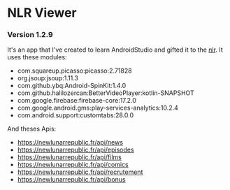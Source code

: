﻿# NLR Viewer
### Version 1.2.9
It's an app that I've created to learn AndroidStudio and gifted it to the [nlr](https://newlunarrepublic.fr/).
It uses these modules:

   - com.squareup.picasso:picasso:2.71828
   - org.jsoup:jsoup:1.11.3
   - com.github.ybq:Android-SpinKit:1.4.0
   - com.github.halilozercan:BetterVideoPlayer:kotlin-SNAPSHOT
   - com.google.firebase:firebase-core:17.2.0
   - com.google.android.gms:play-services-analytics:10.2.4
   - com.android.support:customtabs:28.0.0

And theses Apis:
 - https://newlunarrepublic.fr/api/news 
 - https://newlunarrepublic.fr/api/episodes 
 - https://newlunarrepublic.fr/api/films 
 - https://newlunarrepublic.fr/api/comics 
 - https://newlunarrepublic.fr/api/recrutement 
 - https://newlunarrepublic.fr/api/bonus


